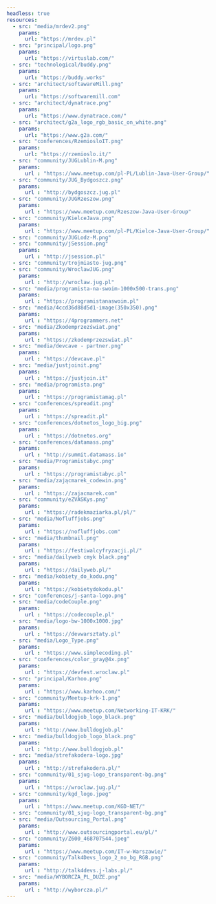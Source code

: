 ```yaml
---
headless: true
resources:
  - src: "media/mrdev2.png"
    params:
      url: "https://mrdev.pl"
  - src: "principal/logo.png"
    params:
      url: "https://virtuslab.com/"
  - src: "technological/buddy.png"
    params:
      url: "https://buddy.works"
  - src: "architect/softawareMill.png"
    params:
      url: "https://softwaremill.com"
  - src: "architect/dynatrace.png"
    params:
      url: "https://www.dynatrace.com/"
  - src: "architect/g2a_logo_rgb_basic_on_white.png"
    params:
      url: "https://www.g2a.com/"
  - src: "conferences/RzemiosloIT.png"
    params:
      url: "https://rzemioslo.it/"
  - src: "community/JUGLublin-M.png"
    params:
      url : "https://www.meetup.com/pl-PL/Lublin-Java-User-Group/"
  - src: "community/JUG_Bydgoszcz.png"
    params:
      url : "http://bydgoszcz.jug.pl"
  - src: "community/JUGRzeszow.png"
    params:
      url : "https://www.meetup.com/Rzeszow-Java-User-Group"
  - src: "community/KielceJava.png"
    params:
      url : "https://www.meetup.com/pl-PL/Kielce-Java-User-Group/"
  - src: "community/JUGLodz-M.png"
  - src: "community/jSession.png"
    params:
      url : "http://jsession.pl"
  - src: "community/trojmiasto-jug.png"
  - src: "community/WroclawJUG.png"
    params:
      url : "http://wroclaw.jug.pl"      
  - src: "media/programista-na-swoim-1000x500-trans.png"
    params:
      url : "https://programistanaswoim.pl"      
  - src: "media/4ccd36d88d5d1-image(350x350).png"
    params:
      url : "https://4programmers.net"      
  - src: "media/Zkodemprzezświat.png"
    params:
      url : "https://zkodemprzezswiat.pl"      
  - src: "media/devcave - partner.png"
    params:
      url : "https://devcave.pl"            
  - src: "media/justjoinit.png"
    params:
      url : "https://justjoin.it"            
  - src: "media/programista.png"
    params:
      url : "https://programistamag.pl"     
  - src: "conferences/spreadit.png"
    params:
      url : "https://spreadit.pl"            
  - src: "conferences/dotnetos_logo_big.png"
    params:
      url : "https://dotnetos.org"    
  - src: "conferences/datamass.png"
    params:
      url : "http://summit.datamass.io"            
  - src: "media/Programistabyc.png"
    params:
      url : "https://programistabyc.pl"            
  - src: "media/zającmarek_codewin.png"
    params:
      url : "https://zajacmarek.com"            
  - src: "community/eZVASKys.png"
    params:
      url : "https://radekmaziarka.pl/pl/"     
  - src: "media/Nofluffjobs.png"
    params:
      url : "https://nofluffjobs.com"  
  - src: "media/thumbnail.png"
    params:
      url : "https://festiwalcyfryzacji.pl/"  
  - src: "media/dailyweb cmyk black.png"
    params:
      url : "https://dailyweb.pl/"  
  - src: "media/kobiety_do_kodu.png"
    params:
      url : "https://kobietydokodu.pl"  
  - src: "conferences/j-santa-logo.png"
  - src: "media/codeCouple.png"
    params:
      url : "https://codecouple.pl"
  - src: "media/logo-bw-1000x1000.jpg"
    params:
      url : "https://devwarsztaty.pl"
  - src: "media/Logo_Type.png"
    params:
      url : "https://www.simplecoding.pl"
  - src: "conferences/color_gray@4x.png"
    params:
      url : "https://devfest.wroclaw.pl"
  - src: "principal/Karhoo.png"
    params:
      url : "https://www.karhoo.com/"
  - src: "community/Meetup-krk-1.png"
    params:
      url : "https://www.meetup.com/Networking-IT-KRK/"
  - src: "media/bulldogjob_logo_black.png"
    params:
      url : "http://www.bulldogjob.pl"
  - src: "media/bulldogjob_logo_black.png"
    params:
      url : "http://www.bulldogjob.pl"
  - src: "media/strefakodera-logo.jpg"
    params:
      url : "http://strefakodera.pl/"
  - src: "community/01_sjug-logo_transparent-bg.png"
    params:
      url : "https://wroclaw.jug.pl/"
  - src: "community/kgd_logo.jpeg"
    params:
      url : "https://www.meetup.com/KGD-NET/"
  - src: "community/01_sjug-logo_transparent-bg.png"
  - src: "media/Outsourcing_Portal.png"
    params:
      url : "http://www.outsourcingportal.eu/pl/"
  - src: "community/Z600_468707544.jpeg"
    params:
      url : "https://www.meetup.com/IT-w-Warszawie/"      
  - src: "community/Talk4Devs_logo_2_no_bg_RGB.png"
    params:
      url : "http://talk4devs.j-labs.pl/"     
  - src: "media/WYBORCZA_PL_DUZE.png"
    params:
      url : "http://wyborcza.pl/"            
---
```

